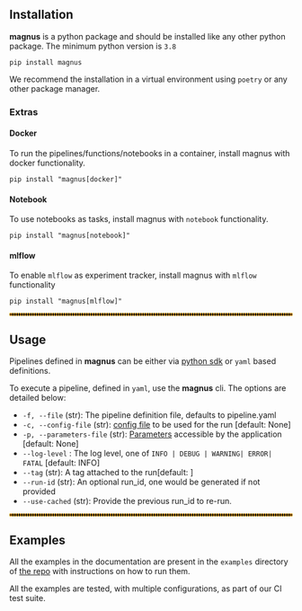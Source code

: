 
## Installation

**magnus** is a python package and should be installed like any other python package. The minimum python version
is ```3.8```

```shell
pip install magnus
```

We recommend the installation in a virtual environment using ```poetry``` or any other package manager.

### Extras

#### Docker

To run the pipelines/functions/notebooks in a container, install magnus with docker functionality.

```shell
pip install "magnus[docker]"
```

#### Notebook

To use notebooks as tasks, install magnus with ```notebook``` functionality.

```shell
pip install "magnus[notebook]"
```

#### mlflow

To enable ```mlflow``` as experiment tracker, install magnus with ```mlflow``` functionality

```shell
pip install "magnus[mlflow]"
```

<hr style="border:2px dotted orange">

## Usage

Pipelines defined in **magnus** can be either via [python sdk](/sdk) or ```yaml``` based definitions.

To execute a pipeline, defined in ```yaml```, use the **magnus** cli.
The options are detailed below:

- ```-f, --file``` (str): The pipeline definition file, defaults to pipeline.yaml
- ```-c, --config-file``` (str): [config file](/configurations/overview) to be used for the run [default: None]
- ```-p, --parameters-file``` (str): [Parameters](/concepts/parameters)  accessible by the application [default: None]
- ```--log-level``` : The log level, one of ```INFO | DEBUG | WARNING| ERROR| FATAL``` [default: INFO]
- ```--tag``` (str): A tag attached to the run[default: ]
- ```--run-id``` (str): An optional run_id, one would be generated if not provided
- ```--use-cached``` (str): Provide the previous run_id to re-run.

<hr style="border:2px dotted orange">

## Examples

All the examples in the documentation are present in the ```examples``` directory of
[the repo](https://github.com/AstraZeneca/magnus-core) with instructions on how to run them.

All the examples are tested, with multiple configurations, as part of our CI test suite.
